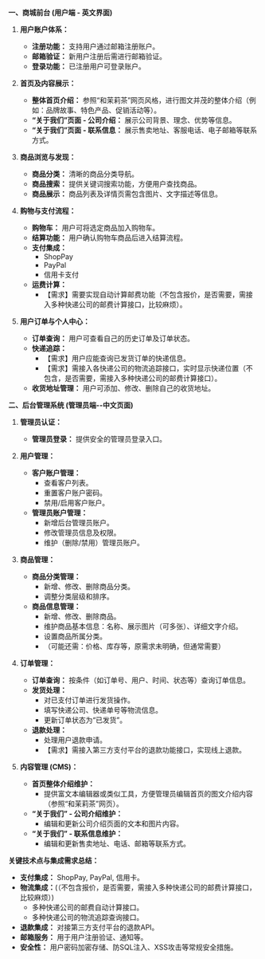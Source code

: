 **一、商城前台 (用户端 - 英文界面)**

1.  **用户账户体系：**
    *   **注册功能：** 支持用户通过邮箱注册账户。
    *   **邮箱验证：** 新用户注册后需进行邮箱验证。
    *   **登录功能：** 已注册用户可登录账户。

2.  **首页及内容展示：**
    *   **整体首页介绍：** 参照“和茉莉茶”网页风格，进行图文并茂的整体介绍（例如：品牌故事、特色产品、促销活动等）。
    *   **“关于我们”页面 - 公司介绍：** 展示公司背景、理念、优势等信息。
    *   **“关于我们”页面 - 联系信息：** 展示售卖地址、客服电话、电子邮箱等联系方式。

3.  **商品浏览与发现：**
    *   **商品分类：** 清晰的商品分类导航。
    *   **商品搜索：** 提供关键词搜索功能，方便用户查找商品。
    *   **商品展示：** 商品列表及详情页需包含图片、文字描述等信息。

4.  **购物与支付流程：**
    *   **购物车：** 用户可将选定商品加入购物车。
    *   **结算功能：** 用户确认购物车商品后进入结算流程。
    *   **支付集成：**
        *   ShopPay
        *   PayPal
        *   信用卡支付
    *   **运费计算：**
        *   【需求】需要实现自动计算邮费功能（不包含报价，是否需要，需接入多种快递公司的邮费计算接口，比较麻烦）。

5.  **用户订单与个人中心：**
    *   **订单查询：** 用户可查看自己的历史订单及订单状态。
    *   **快递追踪：**
        *   【需求】用户应能查询已发货订单的快递信息。
        *   【需求】需接入各快递公司的物流追踪接口，实时显示快递位置（不包含，是否需要，需接入多种快递公司的邮费计算接口）。
    *   **收货地址管理：** 用户可添加、修改、删除自己的收货地址。

**二、后台管理系统 (管理员端--中文页面)**

1.  **管理员认证：**
    *   **管理员登录：** 提供安全的管理员登录入口。

2.  **用户管理：**
    *   **客户账户管理：**
        *   查看客户列表。
        *   重置客户账户密码。
        *   禁用/启用客户账户。
    *   **管理员账户管理：**
        *   新增后台管理员账户。
        *   修改管理员信息及权限。
        *   维护（删除/禁用）管理员账户。

3.  **商品管理：**
    *   **商品分类管理：**
        *   新增、修改、删除商品分类。
        *   调整分类层级和排序。
    *   **商品信息管理：**
        *   新增、修改、删除商品。
        *   维护商品基本信息：名称、展示图片（可多张）、详细文字介绍。
        *   设置商品所属分类。
        *   （可能还需：价格、库存等，原需求未明确，但通常需要）

4.  **订单管理：**
    *   **订单查询：** 按条件（如订单号、用户、时间、状态等）查询订单信息。
    *   **发货处理：**
        *   对已支付订单进行发货操作。
        *   填写快递公司、快递单号等物流信息。
        *   更新订单状态为“已发货”。
    *   **退款处理：**
        *   处理用户退款申请。
        *   【需求】需接入第三方支付平台的退款功能接口，实现线上退款。

5.  **内容管理 (CMS)：**
    *   **首页整体介绍维护：**
        *   提供富文本编辑器或类似工具，方便管理员编辑首页的图文介绍内容（参照“和茉莉茶”网页）。
    *   **“关于我们” - 公司介绍维护：**
        *   编辑和更新公司介绍页面的文本和图片内容。
    *   **“关于我们” - 联系信息维护：**
        *   编辑和更新售卖地址、电话、邮箱等联系方式。

**关键技术点与集成需求总结：**

*   **支付集成：** ShopPay, PayPal, 信用卡。
*   **物流集成：**(（不包含报价，是否需要，需接入多种快递公司的邮费计算接口，比较麻烦）)
    *   多种快递公司的邮费自动计算接口。
    *   多种快递公司的物流追踪查询接口。
*   **退款集成：** 对接第三方支付平台的退款API。
*   **邮箱服务：** 用于用户注册验证、通知等。
*   **安全性：** 用户密码加密存储、防SQL注入、XSS攻击等常规安全措施。

